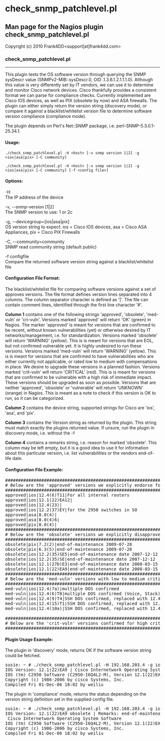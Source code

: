 # check_snmp_patchlevel.pl

## Man page for the Nagios plugin check_snmp_patchlevel.pl

Copyright (c) 2010 Frank4DD<support[at]frank4dd.com>

### check_snmp_patchlevel.pl

* * *

This plugin tests the OS software version through querying the SNMP sysDescr value (SNMPv2-MIB::sysDescr.0, OID .1.3.6.1.2.1.1.1.0). Although this value is very differently set by IT vendors, we can use it to determine and monitor Cisco network devices. Cisco thankfully provides a consistent format we can parse for compliance checks. Currently implemented are Cisco IOS devices, as well as PIX (obsolete by now) and ASA firewalls. The plugin can either simply return the version string (discovery mode), or compare it against a blacklist/whitelist version file to determine software version compliance (compliance mode).

The plugin depends on Perl's Net::SNMP package, i.e. perl-SNMP-5.3.0.1-25.34.1.

#### Usage:

`./check_snmp_patchlevel.pl -H <host> [-v snmp version 1|2] -g <ios|asa|pix> [-C community]`  

`./check_snmp_patchlevel.pl -H <host> [-v snmp version 1|2] -g <ios|asa|pix> [-C community] [-f <config file>]`

#### Options:

-H  
      The IP address of the device

-v, --snmp-version [1|2]  
      The SNMP version to use: 1 or 2c

-g, --devicegroup=[ios|asa|pix]  
      OS version string to expect: ios = Cisco IOS devices, asa = Cisco ASA Appliances, pix = Cisco PIX Firewalls 

-C, --community=community  
      SNMP read community string (default public)

-f configfile  
      Compare the returned software version string against a blacklist/whitelist file

#### Configuration File Format:

The blacklist/whitelist file for comparing software versions against a set of approves versions. The file format defines version lines separated into 4 columns. The column separator character is defined as '|'. The file can contain comment lines, identified through the first line character '#'.

**Column 1** contains one of the following strings 'approved', 'obsolete', 'med-vuln' or 'cri-vuln'. Versions marked 'approved' will return 'OK' (green) in Nagios. The marker 'approved' is meant for versions that are confirmed to be recent, without known vulnerabilities (yet) or otherwise desired by IT networks/management, i.e. for standardization. Versions marked 'obsolete' will return 'WARNING' (yellow). This is is meant for versions that are EOL, but not confirmed vulnerable yet. It is highly undesired to run these versions. Versions marked 'med-vuln' will return 'WARNING' (yellow). This is is meant for versions that are confirmed to have vulnerabilities who are either currently not applicable, or rated low to medium with compensations in place. We desire to upgrade these versions in a planned fashion. Versions marked 'crit-vuln' will return 'CRITICAL' (red). This is is meant for versions that are confirmed to be vulnerable with a high risk of immediate impact. These versions should be upgraded as soon as possible. Versions that are neither 'approved', 'obsolete' or 'vulnerable' will return 'UNKNOWN' (orange) in Nagios. This is meant as a note to check if this version is OK to run, so it can be categorized.

**Column 2** contains the device string, supported strings for Cisco are 'ios', 'asa', and 'pix'.

**Column 3** contains the Version string as returned by the plugin. This string must match exactly the plugins returned value. If unsure, run the plugin in discovery mode, i.e. without the -f <file>

**Column 4** contains a remarks string, i.e. reason for marked 'obsolete'. This column may be left empty, but it is a good idea to use it for information about this particular version, i.e. list vulnerabilities or the vendors end-of-life date.

#### Configuration File Example:

<pre>#####################################################################
# Below are the 'approved' versions we explicitly endorse for usage: #
######################################################################
approved|ios|12.4(6)T11|For all internal routers
approved|ios|12.1(22)EA12|
approved|ios|12.4(23)|
approved|ios|12.2(37)EY|for the 2950 switches in SO
approved|asa|8.0(4)|
approved|asa|8.0(4)6|
approved|pix|8.0(4)|
######################################################################
# Below are the 'obsolete' versions we explicitly disapprove of:     #
######################################################################
obsolete|pix|7.2(2)|end-of-maintenance 2009-07-28
obsolete|pix|6.3(5)|end-of-maintenance 2009-07-28
obsolete|ios|12.2(35)SE5|end-of-maintenance date 2007-12-12
obsolete|ios|12.2(35)SE|end-of-maintenance date 2007-12-12
obsolete|ios|12.1(27b)E3|end-of-maintenance date 2008-03-15
obsolete|ios|12.1(22)EA9|end-of-maintenance date 2008-03-15
######################################################################
# Below are the 'med-vuln' versions with low to medium criticality   #
######################################################################
med-vuln|ios|12.4(7a)|multiple DOS confirmed
med-vuln|ios|12.4(6)T8|multiple DOS confirmed (Voice, Stack)
med-vuln|ios|12.4(9)T4|SSH DOS confirmed, replaced with 12.4(15)T5
med-vuln|ios|12.4(15)T1|SSH DOS confirmed, replaced with 12.4(15)T5
med-vuln|ios|12.4(10a)|SSH DOS confirmed, replaced with 12.4(18b)

######################################################################
# Below are the 'crit-vuln' versions confirmed for high criticality  #
######################################################################</pre>

#### Plugin Usage Example:

The plugin in 'discovery' mode, returns OK if the software version string could be fetched.

<pre>susie: ~ # ./check_snmp_patchlevel.pl -H 192.168.203.4 -g ios -C SECro
IOS Version: 12.1(22)EA9 | Cisco Internetwork Operating System Software
IOS (tm) C2950 Software (C2950-I6Q4L2-M), Version 12.1(22)EA9, RELEASE SOFTWARE (fc1)
Copyright (c) 1986-2006 by cisco Systems, Inc.
Compiled Fri 01-Dec-06 18:02 by weiliu</pre>

The plugin in 'compliance' mode, returns the status depending on the version string definition set in the supplied config file.

<pre>susie: ~ # ./check_snmp_patchlevel.pl -H 192.168.203.4 -g ios -C SECro -f  ./check_snmp_patchlevel.cfg
IOS Version: 12.1(22)EA9 obsolete | Remarks: end-of-maintenance date 2008-03-15 Data:
 Cisco Internetwork Operating System Software
IOS (tm) C2950 Software (C2950-I6Q4L2-M), Version 12.1(22)EA9, RELEASE SOFTWARE (fc1)
Copyright (c) 1986-2006 by cisco Systems, Inc.
Compiled Fri 01-Dec-06 18:02 by weiliu</pre>
